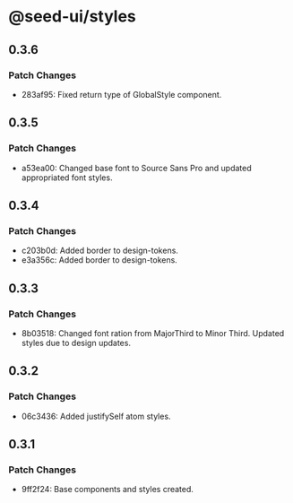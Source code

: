 # @seed-ui/styles

## 0.3.6

### Patch Changes

- 283af95: Fixed return type of GlobalStyle component.

## 0.3.5

### Patch Changes

- a53ea00: Changed base font to Source Sans Pro and updated appropriated font styles.

## 0.3.4

### Patch Changes

- c203b0d: Added border to design-tokens.
- e3a356c: Added border to design-tokens.

## 0.3.3

### Patch Changes

- 8b03518: Changed font ration from MajorThird to Minor Third. Updated styles due to design updates.

## 0.3.2

### Patch Changes

- 06c3436: Added justifySelf atom styles.

## 0.3.1

### Patch Changes

- 9ff2f24: Base components and styles created.
